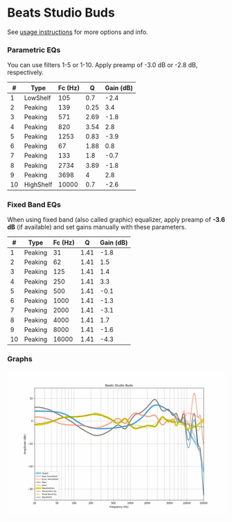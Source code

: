 # Beats Studio Buds
See [usage instructions](https://github.com/jaakkopasanen/AutoEq#usage) for more options and info.

### Parametric EQs
You can use filters 1-5 or 1-10. Apply preamp of -3.0 dB or -2.8 dB, respectively.

|   # | Type      |   Fc (Hz) |    Q |   Gain (dB) |
|-----|-----------|-----------|------|-------------|
|   1 | LowShelf  |       105 | 0.7  |        -2.4 |
|   2 | Peaking   |       139 | 0.25 |         3.4 |
|   3 | Peaking   |       571 | 2.69 |        -1.8 |
|   4 | Peaking   |       820 | 3.54 |         2.8 |
|   5 | Peaking   |      1253 | 0.83 |        -3.9 |
|   6 | Peaking   |        67 | 1.88 |         0.8 |
|   7 | Peaking   |       133 | 1.8  |        -0.7 |
|   8 | Peaking   |      2734 | 3.89 |        -1.8 |
|   9 | Peaking   |      3698 | 4    |         2.8 |
|  10 | HighShelf |     10000 | 0.7  |        -2.6 |

### Fixed Band EQs
When using fixed band (also called graphic) equalizer, apply preamp of **-3.6 dB** (if available) and set gains manually with these parameters.

|   # | Type    |   Fc (Hz) |    Q |   Gain (dB) |
|-----|---------|-----------|------|-------------|
|   1 | Peaking |        31 | 1.41 |        -1.8 |
|   2 | Peaking |        62 | 1.41 |         1.5 |
|   3 | Peaking |       125 | 1.41 |         1.4 |
|   4 | Peaking |       250 | 1.41 |         3.3 |
|   5 | Peaking |       500 | 1.41 |        -0.1 |
|   6 | Peaking |      1000 | 1.41 |        -1.3 |
|   7 | Peaking |      2000 | 1.41 |        -3.1 |
|   8 | Peaking |      4000 | 1.41 |         1.7 |
|   9 | Peaking |      8000 | 1.41 |        -1.6 |
|  10 | Peaking |     16000 | 1.41 |        -4.3 |

### Graphs
![](./Beats%20Studio%20Buds.png)
